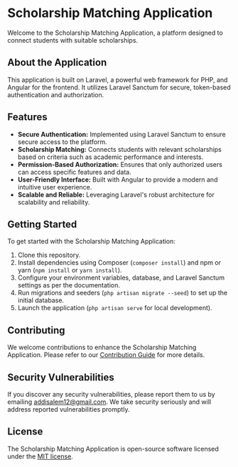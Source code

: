 # Scholarship Matching Application

Welcome to the Scholarship Matching Application, a platform designed to connect students with suitable scholarships.

## About the Application

This application is built on Laravel, a powerful web framework for PHP, and Angular for the frontend. It utilizes Laravel Sanctum for secure, token-based authentication and authorization.

## Features

- **Secure Authentication:** Implemented using Laravel Sanctum to ensure secure access to the platform.
- **Scholarship Matching:** Connects students with relevant scholarships based on criteria such as academic performance and interests.
- **Permission-Based Authorization:** Ensures that only authorized users can access specific features and data.
- **User-Friendly Interface:** Built with Angular to provide a modern and intuitive user experience.
- **Scalable and Reliable:** Leveraging Laravel's robust architecture for scalability and reliability.

## Getting Started

To get started with the Scholarship Matching Application:

1. Clone this repository.
2. Install dependencies using Composer (`composer install`) and npm or yarn (`npm install` or `yarn install`).
3. Configure your environment variables, database, and Laravel Sanctum settings as per the documentation.
4. Run migrations and seeders (`php artisan migrate --seed`) to set up the initial database.
5. Launch the application (`php artisan serve` for local development).

## Contributing

We welcome contributions to enhance the Scholarship Matching Application. Please refer to our [Contribution Guide](link-to-contribution-guide) for more details.

## Security Vulnerabilities

If you discover any security vulnerabilities, please report them to us by emailing [addisalem12@gmail.com](mailto:addisalem12@gmail.com). We take security seriously and will address reported vulnerabilities promptly.

## License

The Scholarship Matching Application is open-source software licensed under the [MIT license](https://opensource.org/licenses/MIT).
